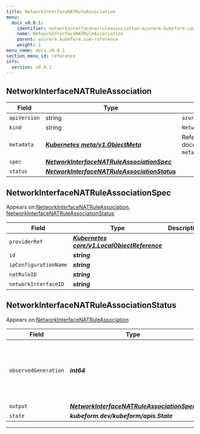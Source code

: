 ```yaml
---
title: NetworkInterfaceNATRuleAssociation
menu:
  docs_v0.0.1:
    identifier: networkinterfacenatruleassociation-azurerm.kubeform.com
    name: NetworkInterfaceNATRuleAssociation
    parent: azurerm.kubeform.com-reference
    weight: 1
menu_name: docs_v0.0.1
section_menu_id: reference
info:
  version: v0.0.1
---
```


## NetworkInterfaceNATRuleAssociation
| Field | Type | Description |
| ------ | ----- | ----------- |
| `apiVersion` | string | `azurerm.kubeform.com/v1alpha1` |
|    `kind` | string | `NetworkInterfaceNATRuleAssociation` |
| `metadata` | ***[Kubernetes meta/v1.ObjectMeta](https://kubernetes.io/docs/reference/generated/kubernetes-api/v1.13/#objectmeta-v1-meta)***|Refer to the Kubernetes API documentation for the fields of the `metadata` field.|
| `spec` | ***[NetworkInterfaceNATRuleAssociationSpec](#networkinterfacenatruleassociationspec)***||
| `status` | ***[NetworkInterfaceNATRuleAssociationStatus](#networkinterfacenatruleassociationstatus)***||
## NetworkInterfaceNATRuleAssociationSpec

Appears on:[NetworkInterfaceNATRuleAssociation](#networkinterfacenatruleassociation), [NetworkInterfaceNATRuleAssociationStatus](#networkinterfacenatruleassociationstatus)

| Field | Type | Description |
| ------ | ----- | ----------- |
| `providerRef` | ***[Kubernetes core/v1.LocalObjectReference](https://kubernetes.io/docs/reference/generated/kubernetes-api/v1.13/#localobjectreference-v1-core)***||
| `id` | ***string***||
| `ipConfigurationName` | ***string***||
| `natRuleID` | ***string***||
| `networkInterfaceID` | ***string***||
## NetworkInterfaceNATRuleAssociationStatus

Appears on:[NetworkInterfaceNATRuleAssociation](#networkinterfacenatruleassociation)

| Field | Type | Description |
| ------ | ----- | ----------- |
| `observedGeneration` | ***int64***| ***(Optional)*** Resource generation, which is updated on mutation by the API Server.|
| `output` | ***[NetworkInterfaceNATRuleAssociationSpec](#networkinterfacenatruleassociationspec)***| ***(Optional)*** |
| `state` | ***kubeform.dev/kubeform/apis.State***| ***(Optional)*** |
---
